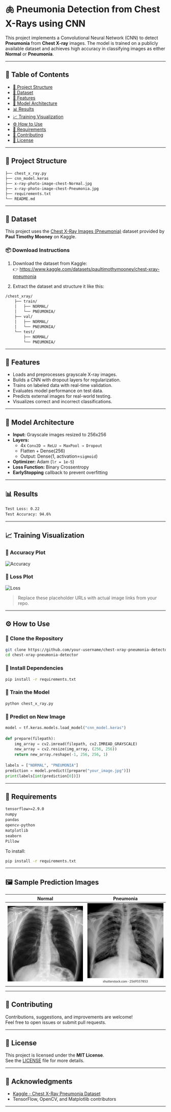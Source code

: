 
# 🫁 Pneumonia Detection from Chest X-Rays using CNN

This project implements a Convolutional Neural Network (CNN) to detect **Pneumonia** from **Chest X-ray** images. The model is trained on a publicly available dataset and achieves high accuracy in classifying images as either **Normal** or **Pneumonia**.

---

## 📌 Table of Contents

- [📂 Project Structure](#-project-structure)
- [📁 Dataset](#-dataset)
- [🚀 Features](#-features)
- [🧠 Model Architecture](#-model-architecture)
- [📊 Results](#-results)
- [📈 Training Visualization](#-training-visualization)
- [⚙️ How to Use](#️-how-to-use)
- [🧾 Requirements](#-requirements)
- [🤝 Contributing](#-contributing)
- [📃 License](#-license)

---

## 📂 Project Structure

```
├── chest_x_ray.py
├── cnn_model.keras
├── x-ray-photo-image-chest-Normal.jpg
├── x-ray-photo-image-chest-Pneumonia.jpg
├── requirements.txt
└── README.md
```

---

## 📁 Dataset

This project uses the [Chest X-Ray Images (Pneumonia)](https://www.kaggle.com/datasets/paultimothymooney/chest-xray-pneumonia) dataset provided by **Paul Timothy Mooney** on Kaggle.

### 📦 Download Instructions

1. Download the dataset from Kaggle:  
   👉 https://www.kaggle.com/datasets/paultimothymooney/chest-xray-pneumonia

2. Extract the dataset and structure it like this:

```
/chest_xray/
    ├── train/
    │   ├── NORMAL/
    │   └── PNEUMONIA/
    ├── val/
    │   ├── NORMAL/
    │   └── PNEUMONIA/
    └── test/
        ├── NORMAL/
        └── PNEUMONIA/
```

---

## 🚀 Features

- Loads and preprocesses grayscale X-ray images.
- Builds a CNN with dropout layers for regularization.
- Trains on labeled data with real-time validation.
- Evaluates model performance on test data.
- Predicts external images for real-world testing.
- Visualizes correct and incorrect classifications.

---

## 🧠 Model Architecture

- **Input:** Grayscale images resized to 256x256
- **Layers:**
  - 4x `Conv2D → ReLU → MaxPool → Dropout`
  - Flatten + Dense(256)
  - Output: Dense(1, activation=`sigmoid`)
- **Optimizer:** Adam (`lr = 1e-5`)
- **Loss Function:** Binary Crossentropy
- **EarlyStopping** callback to prevent overfitting

---

## 📊 Results

```bash
Test Loss: 0.22
Test Accuracy: 94.6%
```

---

## 📈 Training Visualization

### 🔵 Accuracy Plot

![Accuracy](https://user-images.githubusercontent.com/your-username/accuracy-plot.png)

### 🔴 Loss Plot

![Loss](https://user-images.githubusercontent.com/your-username/loss-plot.png)

> Replace these placeholder URLs with actual image links from your repo.

---

## ⚙️ How to Use

### 🔹 Clone the Repository

```bash
git clone https://github.com/your-username/chest-xray-pneumonia-detector.git
cd chest-xray-pneumonia-detector
```

### 🔹 Install Dependencies

```bash
pip install -r requirements.txt
```

### 🔹 Train the Model

```bash
python chest_x_ray.py
```

### 🔹 Predict on New Image

```python
model = tf.keras.models.load_model("cnn_model.keras")

def prepare(filepath):
    img_array = cv2.imread(filepath, cv2.IMREAD_GRAYSCALE)
    new_array = cv2.resize(img_array, (256, 256))
    return new_array.reshape(-1, 256, 256, 1)

labels = ["NORMAL", "PNEUMONIA"]
prediction = model.predict([prepare("your_image.jpg")])
print(labels[int(prediction[0])])
```

---

## 🧾 Requirements

```txt
tensorflow>=2.9.0
numpy
pandas
opencv-python
matplotlib
seaborn
Pillow
```

To install:

```bash
pip install -r requirements.txt
```

---

## 🖼️ Sample Prediction Images

| Normal | Pneumonia |
|--------|-----------|
| ![Normal](x-ray-photo-image-chest-Normal.jpg) | ![Pneumonia](x-ray-photo-image-chest-Pneumonia.jpg) |

---

## 🤝 Contributing

Contributions, suggestions, and improvements are welcome!  
Feel free to open issues or submit pull requests.

---

## 📃 License

This project is licensed under the **MIT License**.  
See the [LICENSE](LICENSE) file for more details.

---

## 🙏 Acknowledgments

- [Kaggle - Chest X-Ray Pneumonia Dataset](https://www.kaggle.com/datasets/paultimothymooney/chest-xray-pneumonia)
- TensorFlow, OpenCV, and Matplotlib contributors

---
